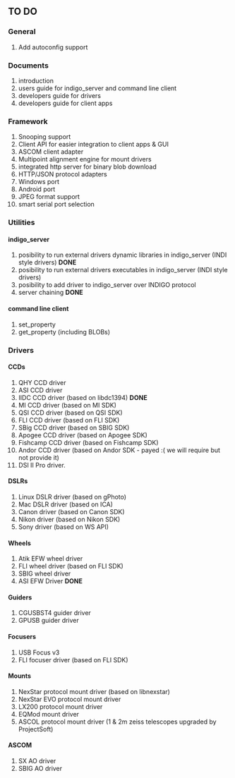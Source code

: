## TO DO

### General

1. Add autoconfig support

### Documents

1. introduction
2. users guide for indigo_server and command line client
3. developers guide for drivers
4. developers guide for client apps

### Framework

1. Snooping support
2. Client API for easier integration to client apps & GUI
3. ASCOM client adapter
4. Multipoint alignment engine for mount drivers
5. integrated http server for binary blob download
6. HTTP/JSON protocol adapters
7. Windows port
8. Android port
9. JPEG format support
10. smart serial port selection 

### Utilities

#### indigo_server

1. posibility to run external drivers dynamic libraries in indigo_server (INDI style drivers) __DONE__
2. posibility to run external drivers executables in indigo_server (INDI style drivers)
3. posibility to add driver to indigo_server over INDIGO protocol
4. server chaining __DONE__

#### command line client

1. set_property
2. get_property (including BLOBs)

### Drivers

#### CCDs

1. QHY CCD driver
2. ASI CCD driver
3. IIDC CCD driver (based on libdc1394) __DONE__
4. MI CCD driver (based on MI SDK)
5. QSI CCD driver (based on QSI SDK)
6. FLI CCD driver (based on FLI SDK)
7. SBig CCD driver (based on SBIG SDK)
8. Apogee CCD driver (based on Apogee SDK)
9. Fishcamp CCD driver (based on Fishcamp SDK)
10. Andor CCD driver (based on Andor SDK - payed :( we will require but not provide it)
12. DSI II Pro driver.

#### DSLRs

1. Linux DSLR driver (based on gPhoto)
2. Mac DSLR driver (based on ICA)
3. Canon driver (based on Canon SDK)
4. Nikon driver (based on Nikon SDK)
5. Sony driver (based on WS API)

#### Wheels

1. Atik EFW wheel driver
2. FLI wheel driver (based on FLI SDK)
3. SBIG wheel driver
4. ASI EFW Driver __DONE__

#### Guiders

1. CGUSBST4 guider driver
2. GPUSB guider driver

#### Focusers

1. USB Focus v3
2. FLI focuser driver (based on FLI SDK)

#### Mounts

1. NexStar protocol mount driver (based on libnexstar)
2. NexStar EVO protocol mount driver
3. LX200 protocol mount driver
4. EQMod mount driver
5. ASCOL protocol mount driver (1 & 2m zeiss telescopes upgraded by ProjectSoft)

#### ASCOM

1. SX AO driver
2. SBIG AO driver
